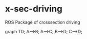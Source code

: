 # x-sec-driving
ROS Package of crosssection driving


graph TD;
    A-->B;
    A-->C;
    B-->D;
    C-->D;
